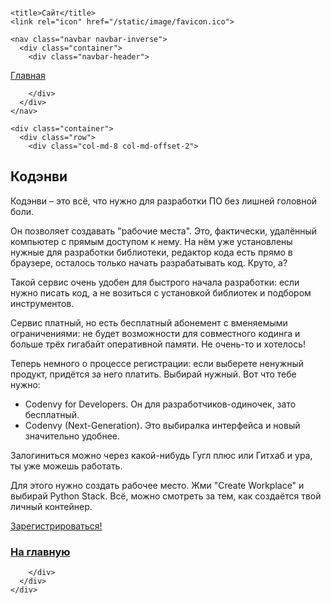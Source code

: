 <!DOCTYPE html>
<html>
  <head>
    <meta charset="utf-8">
    <meta http-equiv="X-UA-Compatible" content="IE=edge">
    <meta name="viewport" content="width=device-width, initial-scale=1">
    <meta name="description" content="">
    <meta name="author" content="">

    <title>Сайт</title>
    <link rel="icon" href="/static/image/favicon.ico">
<!-- Bootstrap core CSS -->
<link href="/static/css/bootstrap.min.css" rel="stylesheet">

<!-- IE10 viewport hack for Surface/desktop Windows 8 bug -->
<link href="/static/css/ie10-viewport-bug-workaround.css" rel="stylesheet">

<!-- Custom styles for this template -->
<link href="/static/css/jumbotron.css" rel="stylesheet">

<!-- Just for debugging purposes. Don't actually copy these 2 lines! -->
<!--[if lt IE 9]><script src="/static/js/ie8-responsive-file-warning.js"></script><![endif]-->
<script src="/static/js/ie-emulation-modes-warning.js"></script>


<!-- HTML5 shim and Respond.js for IE8 support of HTML5 elements and media queries -->
<!--[if lt IE 9]>
  <script src="/static/js/html5shiv.min.js"></script>
  <script src="/static/js/respond.min.js"></script>
<![endif]-->

<!-- Bootstrap core JavaScript
================================================== -->
<!-- Placed at the end of the document so the pages load faster -->
<script src="/static/js/jquery.min.js"></script>
<script src="/static/js/bootstrap.min.js"></script>
<!-- IE10 viewport hack for Surface/desktop Windows 8 bug -->
<script src="/static/js/ie10-viewport-bug-workaround.js"></script>

  </head>

  <body style="padding-top:0px;">

    <nav class="navbar navbar-inverse">
      <div class="container">
        <div class="navbar-header">
          
  <a class="navbar-brand" href="/index.html">Главная</a>

        </div>
      </div>
    </nav>

    <div class="container">
      <div class="row">
        <div class="col-md-8 col-md-offset-2">
          
  <h2>Кодэнви</h2>
  <p>Кодэнви – это всё, что нужно для разработки ПО без лишней головной боли.</p>
<p>Он позволяет создавать "рабочие места". Это, фактически, удалённый компьютер с прямым доступом к нему.
На нём уже установлены нужные для разработки библиотеки, редактор кода есть прямо в браузере,
осталось только начать разрабатывать код. Круто, а?</p>
<p>Такой сервис очень удобен для быстрого начала разработки: если нужно писать код,
а не возиться с установкой библиотек и подбором инструментов.</p>
<p>Сервис платный, но есть бесплатный абонемент с вменяемыми ограничениями: не будет возможности для совместного кодинга
и больше трёх гигабайт оперативной памяти. Не очень-то и хотелось!</p>
<p>Теперь немного о процессе регистрации: если выберете ненужный продукт, придётся за него платить. Выбирай нужный.
Вот что тебе нужно:</p>
<ul>
<li>Codenvy for Developers. Он для разработчиков-одиночек, зато бесплатный.</li>
<li>Codenvy (Next-Generation). Это выбиралка интерфейса и новый значительно удобнее.</li>
</ul>
<p>Залогиниться можно через какой-нибудь Гугл плюс или Гитхаб и ура, ты уже можешь работать.</p>
<p>Для этого нужно создать рабочее место. Жми "Create Workplace" и выбирай Python Stack.
Всё, можно смотреть за тем, как создаётся твой личный контейнер.</p>
<p><a href="https://codenvy.com/">Зарегистрироваться!</a></p>
  <h3><a href="/index.html">На главную</a></h3>

        </div>
      </div>
    </div>

  </body>
</html>